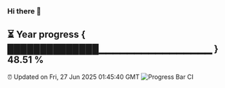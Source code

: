 ### Hi there 👋
⏳ Year progress { ██████████████▁▁▁▁▁▁▁▁▁▁▁▁▁▁▁▁ } 48.51 %
---
⏰ Updated on Fri, 27 Jun 2025 01:45:40 GMT
![Progress Bar CI](https://github.com/liununu/liununu/workflows/Progress%20Bar%20CI/badge.svg)
